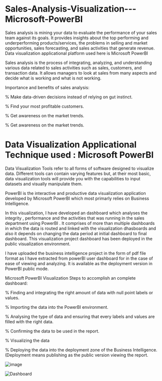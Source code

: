 # Sales-Analysis-Visualization---Microsoft-PowerBI
Sales analysis is mining your data to evaluate the performance of your sales team against its goals. It provides insights about the top performing and underperforming products/services, the problems in selling and market opportunities, sales forecasting, and sales activities that generate revenue. Data visualization applicational platform used here is Microsoft PowerBI

Sales analysis is the process of integrating, analyzing, and understanding various data related to sales activities such as sales, customers, and transaction data. It allows managers to look at sales from many aspects and decide what is working and what is not working.

Importance and benefits of sales analysis:
 
 % Make data-driven decisions instead of relying on gut instinct.
 
 % Find your most profitable customers.
 
 % Get awareness on the market trends.
 
 % Get awareness on the market trends.
 
 # Data Visualization Applicational Technique used : Microsoft PowerBI

Data Visualization Tools refer to all forms of software designed to visualize data. Different tools can contain varying features but, at their most basic, data visualization tools will provide you with the capabilities to input datasets and visually manipulate them.
 
PowerBI is the interactive and productive data visualization application developed by Microsoft PowerBI which most primarly relies on Business Intelligence.
 
In this visualization, I have developed an dashboard which analyses the integrity , performance and the activities that was running in the sales department using PowerBI . It comprises of more than multiple dashboards in which the data is routed and linked with the visualization dhasboards and also it depends on changing the data period at initial dashboard to final dashboard. This visualization project dashboard has been deployed in the public visualization environment.

I have uploaded the business intelligence project in the form of pdf file format as I have extracted from powerBI user dashboard for in the case of ease of viewing and analyzing. It is available as the deployment version in PowerBI public mode.

Microsoft PowerBI Visualization Steps to accomplish an complete dashboard:

 % Finding and integrating the right amount of data with null point labels or values.
 
 % Importing the data into the PowerBI environment.
 
 % Analysing the type of data and ensuring that every labels and values are filled with the right data.
 
 % Confirming the data to be used in the report.
 
 % Visualizing the data 
 
 % Deploying the data into the deployment zone of the Business Intelligence.(Deployment means publishing as the public version viewing the report.

![image](https://user-images.githubusercontent.com/72293918/151762089-71b093b9-7d86-4e78-a58d-639d996a3380.png)

![Dashboard](https://user-images.githubusercontent.com/72293918/151762352-54cc6178-7d49-4de5-9a7b-1a22be04ee67.PNG)
